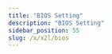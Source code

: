 ```yaml
---
title: "BIOS Setting"
description: "BIOS Setting"
sidebar_position: 55
slug: /x/x2l/bios
---
```


<!-- <DocCardList /> -->
